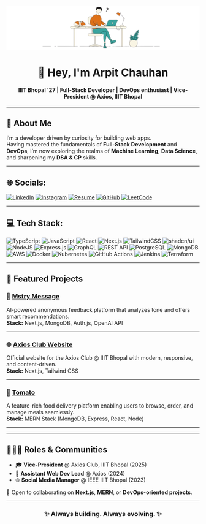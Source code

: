 ![Header GIF](https://raw.githubusercontent.com/AC12arpitChauhan/AC12arpitChauhan/main/header.png)

<!-- Profile README for Arpit Chauhan -->

<!-- <h1 align="center">👋 Hey, I'm Arpit Chauhan</h1> -->
<h1 align="center">👋 Hey, I'm Arpit Chauhan</h1>
<h4 align="center">IIIT Bhopal '27 | Full-Stack Developer | DevOps enthusiast | Vice-President @ Axios, IIIT Bhopal</h3>

<!-- <p align="center">
🚀 Exploring the intersection of <b>Web Development, DevOps, and Machine Learning</b>  
<br>
🎓 3rd Year CSE Undergrad @ IIIT Bhopal
</p> -->

---

## 💖 About Me  
I’m a developer driven by curiosity for building web apps.  
Having mastered the fundamentals of **Full-Stack Development** and **DevOps**, I’m now exploring the realms of **Machine Learning**, **Data Science**, and sharpening my **DSA & CP** skills.

---

## 🌐 Socials:
[![LinkedIn](https://img.shields.io/badge/LinkedIn-%230077B5.svg?logo=linkedin&logoColor=white)](https://www.linkedin.com/in/arpit-chauhan-a05113284/) 
[![Instagram](https://img.shields.io/badge/Instagram-%23E4405F.svg?logo=Instagram&logoColor=white)](https://www.instagram.com/arpit_chauhan0770/)
[![Resume](https://img.shields.io/badge/Resume-%230077B5.svg?logo=googledrive&logoColor=white)](https://drive.google.com/file/d/1GjKhHNBqMfLXtNHlBejvYLNrMmJaBuv5/view?usp=sharing)
[![GitHub](https://img.shields.io/badge/GitHub-%23121011.svg?style=for-the-badge&logo=github&logoColor=white)](https://github.com/AC12arpitChauhan)
[![LeetCode](https://img.shields.io/badge/LeetCode-%23FFA116.svg?logo=leetcode&logoColor=white)](https://leetcode.com/u/arpitchauhanac07/) 

---

## 💻 Tech Stack:
![TypeScript](https://img.shields.io/badge/typescript-%23007ACC.svg?style=for-the-badge&logo=typescript&logoColor=white)
![JavaScript](https://img.shields.io/badge/javascript-%23323330.svg?style=for-the-badge&logo=javascript&logoColor=%23F7DF1E)
![React](https://img.shields.io/badge/react-%2320232a.svg?style=for-the-badge&logo=react&logoColor=%2361DAFB)
![Next.js](https://img.shields.io/badge/next.js-%23000000.svg?style=for-the-badge&logo=next.js&logoColor=white)
![TailwindCSS](https://img.shields.io/badge/tailwindcss-%2338B2AC.svg?style=for-the-badge&logo=tailwindcss&logoColor=white)
![shadcn/ui](https://img.shields.io/badge/shadcn/ui-%23000000.svg?style=for-the-badge&logo=shadcn&logoColor=white)
![NodeJS](https://img.shields.io/badge/node.js-6DA55F?style=for-the-badge&logo=node.js&logoColor=white)
![Express.js](https://img.shields.io/badge/express.js-%23404d59.svg?style=for-the-badge&logo=express&logoColor=%2361DAFB)
![GraphQL](https://img.shields.io/badge/graphql-%23E10098.svg?style=for-the-badge&logo=graphql&logoColor=white)
![REST API](https://img.shields.io/badge/REST-02569B.svg?style=for-the-badge&logo=rest&logoColor=white)
![PostgreSQL](https://img.shields.io/badge/postgresql-%23336791.svg?style=for-the-badge&logo=postgresql&logoColor=white)
![MongoDB](https://img.shields.io/badge/mongodb-%234ea94b.svg?style=for-the-badge&logo=mongodb&logoColor=white)
![AWS](https://img.shields.io/badge/AWS-%23FF9900.svg?style=for-the-badge&logo=amazonaws&logoColor=white)
![Docker](https://img.shields.io/badge/docker-%230db7ed.svg?style=for-the-badge&logo=docker&logoColor=white)
![Kubernetes](https://img.shields.io/badge/kubernetes-%23326ce5.svg?style=for-the-badge&logo=kubernetes&logoColor=white)
![GitHub Actions](https://img.shields.io/badge/github%20actions-%232671E5.svg?style=for-the-badge&logo=githubactions&logoColor=white)
![Jenkins](https://img.shields.io/badge/jenkins-%23D24939.svg?style=for-the-badge&logo=jenkins&logoColor=white)
![Terraform](https://img.shields.io/badge/terraform-%235835CC.svg?style=for-the-badge&logo=terraform&logoColor=white)


---

## 💼 Featured Projects  

### 🧠 [Mstry Message](https://mstry-message-umber.vercel.app/)  
AI-powered anonymous feedback platform that analyzes tone and offers smart recommendations.  
**Stack:** Next.js, MongoDB, Auth.js, OpenAI API  

---

### 🌐 [Axios Club Website](https://axios-beryl.vercel.app/)  
Official website for the Axios Club @ IIIT Bhopal with modern, responsive, and content-driven.  
**Stack:** Next.js, Tailwind CSS  

---

### 🍅 [Tomato](https://food-del-frontend-yz04.onrender.com)  
A feature-rich food delivery platform enabling users to browse, order, and manage meals seamlessly.  
**Stack:** MERN Stack (MongoDB, Express, React, Node)  

---

<!-- <p align="center">
  <img height="170em" src="https://github-readme-stats.vercel.app/api?username=AC12arpitChauhan&show_icons=true&theme=radical" />
  <img height="170em" src="https://github-readme-stats.vercel.app/api/top-langs/?username=AC12arpitChauhan&layout=compact&theme=radical" />
</p> -->


---

## 🧑‍🤝‍🧑 Roles & Communities  

- 🎓 **Vice-President** @ Axios Club, IIIT Bhopal (2025)  
- 🧩 **Assistant Web Dev Lead** @ Axios (2024)  
- 🌐 **Social Media Manager** @ IEEE IIIT Bhopal (2023)  

💬 Open to collaborating on **Next.js**, **MERN**, or **DevOps-oriented projects**.

---


<h3 align="center">✨ Always building. Always evolving. ✨</h3>
